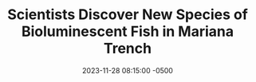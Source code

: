 ---
title: "Scientists Discover New Species of Bioluminescent Fish in Mariana Trench"
date: 2023-11-28 08:15:00 -0500
---